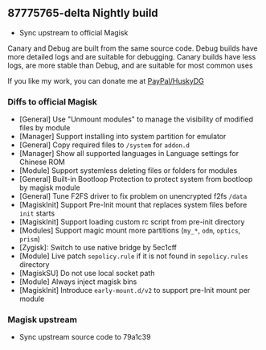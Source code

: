 ## 87775765-delta Nightly build

- Sync upstream to official Magisk

Canary and Debug are built from the same source code. Debug builds have more detailed logs and are suitable for debugging. Canary builds have less logs, are more stable than Debug, and are suitable for most common uses

If you like my work, you can donate me at [PayPal/HuskyDG](http://paypal.me/huskydg)

### Diffs to official Magisk

- [General] Use "Unmount modules" to manage the visibility of modified files by module
- [Manager] Support installing into system partition for emulator
- [General] Copy required files to `/system` for `addon.d`
- [Manager] Show all supported languages in Language settings for Chinese ROM
- [Module] Support systemless deleting files or folders for modules
- [General] Built-in Bootloop Protection to protect system from bootloop by magisk module
- [General] Tune F2FS driver to fix problem on unencrypted f2fs `/data`
- [MagiskInit] Support Pre-Init mount that replaces system files before `init` starts
- [MagiskInit] Support loading custom rc script from pre-init directory
- [Modules] Support magic mount more partitions (`my_*`, `odm`, `optics`, `prism`)
- [Zygisk]: Switch to use native bridge by 5ec1cff
- [Module] Live patch `sepolicy.rule` if it is not found in `sepolicy.rules` directory
- [MagiskSU] Do not use local socket path
- [Module] Always inject magisk bins
- [MagiskInit] Introduce `early-mount.d/v2` to support pre-Init mount per module

### Magisk upstream

- Sync upstream source code to 79a1c39

